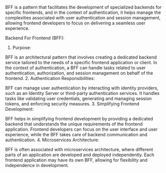 BFF is a pattern that facilitates the development of specialized backends for specific frontends, and in the context of authentication, it helps manage the complexities associated with user authentication and session management, allowing frontend developers to focus on delivering a seamless user experience.

Backend For Frontend (BFF):
1. Purpose:

BFF is an architectural pattern that involves creating a dedicated backend service tailored to the needs of a specific frontend application or client.
In the context of authentication, a BFF can handle tasks related to user authentication, authorization, and session management on behalf of the frontend.
2. Authentication Responsibilities:

BFF can manage user authentication by interacting with identity providers, such as an Identity Server or third-party authentication services.
It handles tasks like validating user credentials, generating and managing session tokens, and enforcing security measures.
3. Simplifying Frontend Development:

BFF helps in simplifying frontend development by providing a dedicated backend that understands the unique requirements of the frontend application.
Frontend developers can focus on the user interface and user experience, while the BFF takes care of backend communication and authentication.
4. Microservices Architecture:

BFF is often associated with microservices architecture, where different parts of an application are developed and deployed independently.
Each frontend application may have its own BFF, allowing for flexibility and independence in development.
